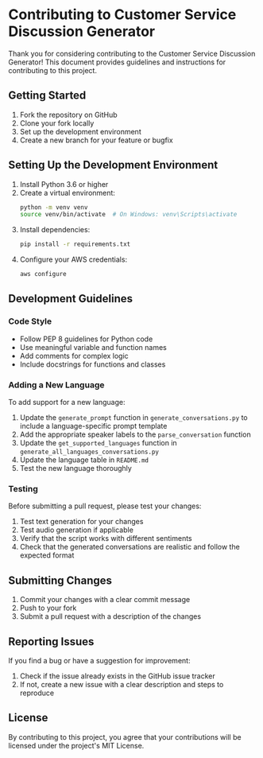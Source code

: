 # Contributing to Customer Service Discussion Generator

Thank you for considering contributing to the Customer Service Discussion Generator! This document provides guidelines and instructions for contributing to this project.

## Getting Started

1. Fork the repository on GitHub
2. Clone your fork locally
3. Set up the development environment
4. Create a new branch for your feature or bugfix

## Setting Up the Development Environment

1. Install Python 3.6 or higher
2. Create a virtual environment:
   ```bash
   python -m venv venv
   source venv/bin/activate  # On Windows: venv\Scripts\activate
   ```
3. Install dependencies:
   ```bash
   pip install -r requirements.txt
   ```
4. Configure your AWS credentials:
   ```bash
   aws configure
   ```

## Development Guidelines

### Code Style

- Follow PEP 8 guidelines for Python code
- Use meaningful variable and function names
- Add comments for complex logic
- Include docstrings for functions and classes

### Adding a New Language

To add support for a new language:

1. Update the `generate_prompt` function in `generate_conversations.py` to include a language-specific prompt template
2. Add the appropriate speaker labels to the `parse_conversation` function
3. Update the `get_supported_languages` function in `generate_all_languages_conversations.py`
4. Update the language table in `README.md`
5. Test the new language thoroughly

### Testing

Before submitting a pull request, please test your changes:

1. Test text generation for your changes
2. Test audio generation if applicable
3. Verify that the script works with different sentiments
4. Check that the generated conversations are realistic and follow the expected format

## Submitting Changes

1. Commit your changes with a clear commit message
2. Push to your fork
3. Submit a pull request with a description of the changes

## Reporting Issues

If you find a bug or have a suggestion for improvement:

1. Check if the issue already exists in the GitHub issue tracker
2. If not, create a new issue with a clear description and steps to reproduce

## License

By contributing to this project, you agree that your contributions will be licensed under the project's MIT License.
